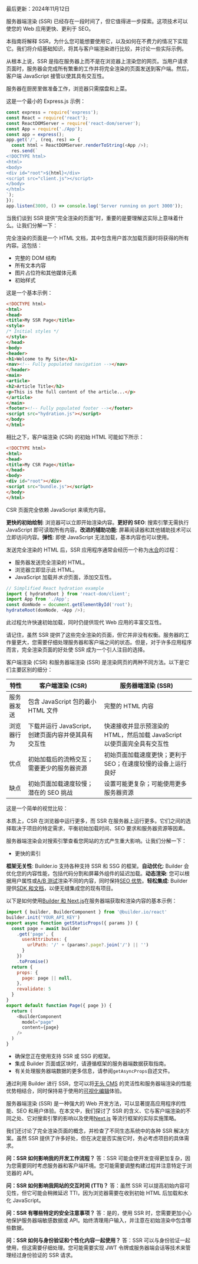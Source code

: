 最后更新：2024年11月12日

服务器端渲染 (SSR) 已经存在一段时间了，但它值得进一步探索。这项技术可以使您的 Web 应用更快、更利于 SEO。

本指南将解释 SSR，为什么您可能想要使用它，以及如何在不费力的情况下实现它。我们将介绍基础知识，将其与客户端渲染进行比较，并讨论一些实际示例。

从根本上说，SSR 是指在服务器上而不是在浏览器上渲染您的网页。当用户请求页面时，服务器会完成所有繁重的工作并将完全渲染的页面发送到客户端。然后，客户端 JavaScript 接管以使其具有交互性。

服务器在厨房里做准备工作，浏览器只需摆盘和上菜。

这是一个最小的 Express.js 示例：

```javascript
const express = require('express');
const React = require('react');
const ReactDOMServer = require('react-dom/server');
const App = require('./App');
const app = express();
app.get('/', (req, res) => {
  const html = ReactDOMServer.renderToString(<App />);
  res.send(`
<!DOCTYPE html>
<html>
<body>
<div id="root">${html}</div>
<script src="client.js"></script>
</body>
</html>
`);
});
app.listen(3000, () => console.log('Server running on port 3000'));
```

当我们谈到 SSR 提供“完全渲染的页面”时，重要的是要理解这实际上意味着什么。让我们分解一下：

完全渲染的页面是一个 HTML 文档，其中包含用户首次加载页面时将获得的所有内容。这包括：

- 完整的 DOM 结构
- 所有文本内容
- 图片占位符和其他媒体元素
- 初始样式

这是一个基本示例：

```html
<!DOCTYPE html>
<html>
<head>
<title>My SSR Page</title>
<style>
/* Initial styles */
</style>
</head>
<body>
<header>
<h1>Welcome to My Site</h1>
<nav><!-- Fully populated navigation --></nav>
</header>
<main>
<article>
<h2>Article Title</h2>
<p>This is the full content of the article...</p>
</article>
</main>
<footer><!-- Fully populated footer --></footer>
<script src="hydration.js"></script>
</body>
</html>
```

相比之下，客户端渲染 (CSR) 的初始 HTML 可能如下所示：

```html
<!DOCTYPE html>
<html>
<head>
<title>My CSR Page</title>
</head>
<body>
<div id="root"></div>
<script src="bundle.js"></script>
</body>
</html>
```

CSR 页面完全依赖 JavaScript 来填充内容。

**更快的初始绘制**: 浏览器可以立即开始渲染内容。**更好的 SEO**: 搜索引擎无需执行 JavaScript 即可读取所有内容。**改进的辅助功能**: 屏幕阅读器和其他辅助技术可以立即访问内容。**弹性**: 即使 JavaScript 无法加载，基本内容也可以使用。

发送完全渲染的 HTML 后，SSR 应用程序通常会经历一个称为[水合](https://www.builder.io/blog/hydration-is-pure-overhead)的过程：

- 服务器发送完全渲染的 HTML。
- 浏览器立即显示此 HTML。
- JavaScript 加载并*水合*页面，添加交互性。

```javascript
// Simplified React hydration example
import { hydrateRoot } from 'react-dom/client';
import App from './App';
const domNode = document.getElementById('root');
hydrateRoot(domNode, <App />);
```

此过程允许快速初始加载，同时仍提供现代 Web 应用的丰富交互性。

请记住，虽然 SSR 提供了这些完全渲染的页面，但它并非没有权衡。服务器的工作量更大，您需要仔细处理服务器和客户端之间的状态。但是，对于许多应用程序而言，完全渲染页面的好处使 SSR 成为一个引人注目的选择。

客户端渲染 (CSR) 和服务器端渲染 (SSR) 是渲染网页的两种不同方法。以下是它们主要区别的细分：

| 特性          | 客户端渲染 (CSR)                                     | 服务器端渲染 (SSR)                                     |
|---------------|------------------------------------------------------|------------------------------------------------------|
| 服务器发送     | 包含 JavaScript 包的最小 HTML 文件                    | 完整的 HTML 内容                                       |
| 浏览器行为     | 下载并运行 JavaScript，创建页面内容并使其具有交互性 | 快速接收并显示预渲染的 HTML，然后加载 JavaScript 以使页面完全具有交互性 |
| 优点           | 初始加载后的流畅交互；需要更少的服务器资源           | 初始页面加载速度更快；更利于 SEO；在速度较慢的设备上运行良好 |
| 缺点           | 初始页面加载速度较慢；潜在的 SEO 挑战                 | 设置可能更复杂；可能使用更多服务器资源             |


这是一个简单的视觉比较：

本质上，CSR 在浏览器中运行更多，而 SSR 在服务器上运行更多。它们之间的选择取决于项目的特定需求，平衡初始加载时间、SEO 要求和服务器资源等因素。

服务器端渲染会对搜索引擎查看您网站的方式产生重大影响。让我们分解一下：

- 更快的索引

**框架无关性**: Builder.io 支持各种支持 SSR 和 SSG 的框架。**自动优化**: Builder 会优化您的内容性能，包括代码分割和屏幕外组件的延迟加载。**动态渲染**: 您可以根据用户属性或[A/B 测试](https://www.builder.io/c/docs/abtesting)渲染不同的内容，同时保持[SEO 优势](https://www.builder.io/m/explainers/seo-core-web-vitals)。**轻松集成**: Builder 提供[SDK 和文档](https://www.builder.io/c/docs/sdk-comparison)，以便无缝集成您的现有项目。

以下是如何使用[Builder 和 Next.js](https://www.builder.io/c/docs/custom-components-ssr-ssg)在服务器端获取和渲染内容的基本示例：

```javascript
import { builder, BuilderComponent } from '@builder.io/react'
builder.init('YOUR_API_KEY')
export async function getStaticProps({ params }) {
  const page = await builder
    .get('page', {
      userAttributes: {
        urlPath: '/' + (params?.page?.join('/') || '')
      }
    })
    .toPromise()
  return {
    props: {
      page: page || null,
    },
    revalidate: 5
  }
}
export default function Page({ page }) {
  return (
    <BuilderComponent
      model="page"
      content={page}
    />
  )
}
```

- 确保您正在使用支持 SSR 或 SSG 的框架。
- 集成 Builder 页面或区块时，请遵循框架的服务器端数据获取指南。
- 有关处理服务器端数据的更多信息，请参阅`getAsyncProps`自述文件。

通过利用 Builder 进行 SSR，您可以将[无头 CMS](https://www.builder.io/headless-cms) 的灵活性和服务器端渲染的性能优势相结合，同时保持易于使用的[可视化编辑](https://www.builder.io/m/knowledge-center/visual-editing)体验。

服务器端渲染 (SSR) 是一种强大的 Web 开发方法，可以显著提高应用程序的性能、SEO 和用户体验。在本文中，我们探讨了 SSR 的含义、它与客户端渲染的不同之处、它对搜索引擎的影响以及使用[Next.js](https://www.builder.io/m/nextjs-cms) 等流行框架的实际实施策略。

我们还讨论了完全渲染页面的概念，并检查了不同生态系统中的各种 SSR 解决方案。虽然 SSR 提供了许多好处，但在决定是否实施它时，务必考虑项目的具体需求。

**问：SSR 如何影响我的开发工作流程？**
答：SSR 可能会使开发变得更加复杂，因为您需要同时考虑服务器和客户端环境。您可能需要调整构建过程并注意特定于浏览器的 API。

**问：SSR 如何影响我网站的交互时间 (TTI)？**
答：虽然 SSR 可以提高初始内容可见性，但它可能会稍微延迟 TTI，因为浏览器需要在收到初始 HTML 后加载和水化 JavaScript。

**问：SSR 有哪些特定的安全注意事项？**
答：是的，使用 SSR 时，您需要更加小心地保护服务器端敏感数据或 API。始终清理用户输入，并注意在初始渲染中包含哪些数据。

**问：SSR 如何与身份验证和个性化内容一起使用？**
答：SSR 可以与身份验证一起使用，但这需要仔细处理。您可能需要实现 JWT 令牌或服务器端会话等技术来管理经过身份验证的 SSR 请求。